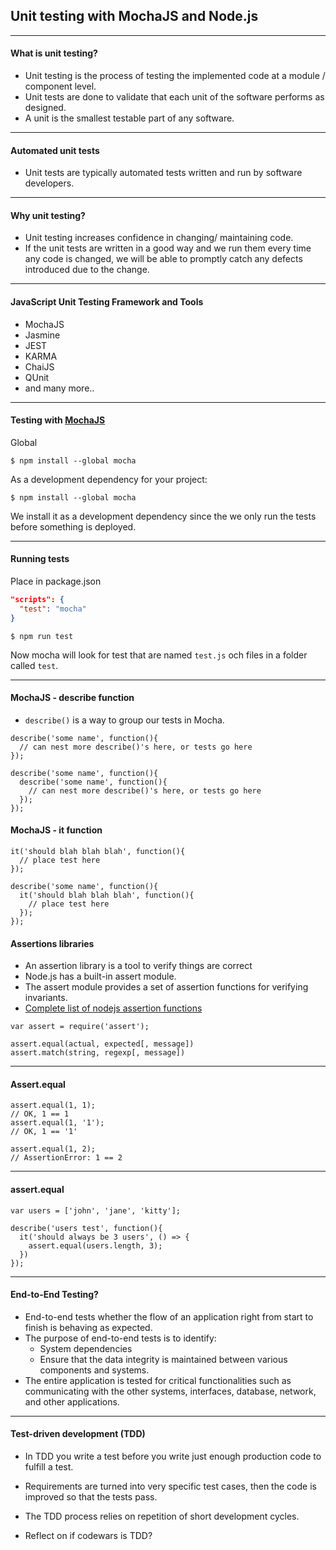 ## Unit testing with MochaJS and Node.js

---

#### What is unit testing?

* Unit testing is the process of testing the implemented code at a module / component level.
* Unit tests are done to validate that each unit of the software performs as designed.
* A unit is the smallest testable part of any software.

---

#### Automated unit tests

* Unit tests are typically automated tests written and run by software developers.

---

#### Why unit testing?

* Unit testing increases confidence in changing/ maintaining code.
* If the unit tests are written in a good way and we run them every time any code is changed, we will be able to promptly catch any defects introduced due to the change. 

---

#### JavaScript Unit Testing Framework and Tools
* MochaJS
* Jasmine
* JEST
* KARMA
* ChaiJS
* QUnit
* and many more..

---

#### Testing with [MochaJS](https://mochajs.org/)

Global
```
$ npm install --global mocha
```

As a development dependency for your project:
```
$ npm install --global mocha
```

We install it as a development dependency since the we only run the tests before something is deployed.

---

#### Running tests

Place in package.json
```JSON
"scripts": {
  "test": "mocha"
}
```

```Shell
$ npm run test
```

Now mocha will look for test that are named ```test.js``` och files in a folder called ```test```.

---

#### MochaJS - describe function

* ```describe()``` is a way to group our tests in Mocha.

```
describe('some name', function(){
  // can nest more describe()'s here, or tests go here
});
```

```
describe('some name', function(){
  describe('some name', function(){
    // can nest more describe()'s here, or tests go here
  });
});
```

#### MochaJS - it function

```
it('should blah blah blah', function(){
  // place test here
});
```

```
describe('some name', function(){
  it('should blah blah blah', function(){
    // place test here
  });
});
```

#### Assertions libraries

* An assertion library is a tool to verify things are correct 
* Node.js has a built-in assert module.
* The assert module provides a set of assertion functions for verifying invariants.
* [Complete list of nodejs assertion functions](https://nodejs.org/api/assert.html)

```
var assert = require('assert');
```

```
assert.equal(actual, expected[, message])
assert.match(string, regexp[, message])
```

---

#### Assert.equal

```
assert.equal(1, 1);
// OK, 1 == 1
assert.equal(1, '1');
// OK, 1 == '1'

assert.equal(1, 2);
// AssertionError: 1 == 2

```

---

#### assert.equal

```
var users = ['john', 'jane', 'kitty'];

describe('users test', function(){
  it('should always be 3 users', () => {
    assert.equal(users.length, 3);
  })
});
```

---

#### End-to-End Testing?

* End-to-end tests whether the flow of an application right from start to finish is behaving as expected. 
* The purpose of end-to-end tests is to identify:
   * System dependencies
   * Ensure that the data integrity is maintained between various components and systems.
* The entire application is tested for critical functionalities such as communicating with the other systems, interfaces, database, network, and other applications.

---

#### Test-driven development (TDD)

* In TDD you write a test before you write just enough production code to fulfill a test.
* Requirements are turned into very specific test cases, then the code is improved so that the tests pass. 
* The TDD process relies on repetition of short development cycles.

* Reflect on if codewars is TDD?